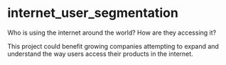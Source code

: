 # internet_user_segmentation
Who is using the internet around the world? How are they accessing it? 

This project could benefit growing companies attempting to expand and understand the way users access their products in the internet.
